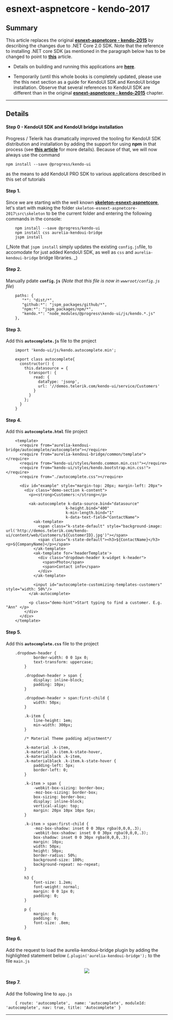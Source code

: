 # esnext-aspnetcore - kendo-2017

## Summary

This article replaces the original **[esnext-aspnetcore - kendo-2015](./43_es2016-aspnet5.html#esnext-aspnetcore---kendo)** by describing the changes due to .NET Core 2.0 SDK. Note that the reference to installing .NET core SDK (as mentioned in the paragraph below has to be changed to point to **[this](https://www.microsoft.com/net/core#windowscmd)** article.

- Details on building and running this applications are **[here](https://github.com/aurelia/skeleton-navigation/tree/master/skeleton-esnext-aspnetcore/src/skeleton#running-the-app-without-visual-studio)**.

- Temporarily (until this whole books is completely updated, please use the this next section as a guide for KendoUI SDK and KendoUI bridge installation. Observe that several references to KendoUI SDK are different than in the original **[esnext-aspnetcore - kendo-2015](./43_es2016-aspnet5.html#esnext-aspnetcore---kendo)** chapter. 


***

## Details

#### Step 0 - KendoUI SDK and KendoUI bridge installation

Progress / Telerik has dramatically improved the tooling for KendoUI SDK distribution and installation by adding the support for using **npm** in that process (see **[this article](http://docs.telerik.com/kendo-ui/intro/installation/npm)** for more details). Because of that, we will now always use the command

```
npm install --save @progress/kendo-ui
``` 

as the means to add KendoUI PRO SDK to various applications described in this set of tutorials

#### Step 1. 

Since we are starting with the well known **[skeleton-esnext-aspnetcore](https://github.com/aurelia/skeleton-navigation/tree/master/skeleton-esnext-aspnetcore)**,  let's start with making the folder `skeleton-esnext-aspnetcore-2017\src\skeleton` to be the current folder and entering the following commands in the console:

```
    npm install --save @progress/kendo-ui
    npm install css aurelia-kendoui-bridge
    jspm install
```


(_Note that `jspm install` simply updates the existing `config.js`file, to accomodate for just added KendoUI SDK, as well as `css` and `aurelia-kendoui-bridge` bridge libraries. _)


#### Step 2. 

Manually pdate **`config.js`** (_Note that this file is now in `wwwroot/config.js` file_)

```
    paths: {
       "*": "dist/*",
       "github:*": "jspm_packages/github/*",
       "npm:*": "jspm_packages/npm/*",
       "kendo.*": "node_modules/@progress\kendo-ui/js/kendo.*.js"
    },
```

#### Step 3. 

Add this **`autocomplete.js`** file to the project

```
    import 'kendo-ui/js/kendo.autocomplete.min';

    export class autocomplete{
      constructor() {
        this.datasource = {
          transport: {
            read: {
              dataType: 'jsonp',
              url: '//demos.telerik.com/kendo-ui/service/Customers'
            }
          }
        };
      }	
    }
```

#### Step 4.

Add this **`autocomplete.html`** file project

```
    <template>
      <require from="aurelia-kendoui-bridge/autocomplete/autocomplete"></require>
      <require from="aurelia-kendoui-bridge/common/template"></require>
      <require from="kendo-ui/styles/kendo.common.min.css!"></require>
      <require from="kendo-ui/styles/kendo.bootstrap.min.css!"></require>
      <require from="./autocomplete.css"></require>

      <div id="example" style="margin-top: 20px; margin-left: 20px">
        <div class="demo-section k-content">
          <p><strong>Customers:</strong></p>

          <ak-autocomplete k-data-source.bind="datasource"
                          k-height.bind="400"
                          k-min-length.bind="1"
                          k-data-text-field="ContactName">
            <ak-template>
              <span class="k-state-default" style="background-image: url('http://demos.telerik.com/kendo-ui/content/web/Customers/${CustomerID}.jpg')"></span>
              <span class="k-state-default"><h3>${ContactName}</h3><p>${CompanyName}</p></span>
            </ak-template>
            <ak-template for='headerTemplate'>
              <div class="dropdown-header k-widget k-header">
                <span>Photo</span>
                <span>Contact info</span>
              </div>
            </ak-template>

            <input id="autocomplete-customizing-templates-customers" style="width: 50%"/>
          </ak-autocomplete>

          <p class="demo-hint">Start typing to find a customer. E.g. "Ann" </p>
        </div>
      </div>
    </template>
```

#### Step 5. 

Add this **`autocomplete.css`** file to the project

```
    .dropdown-header {
            border-width: 0 0 1px 0;
            text-transform: uppercase;
        }

        .dropdown-header > span {
            display: inline-block;
            padding: 10px;
        }

        .dropdown-header > span:first-child {
            width: 50px;
        }

        .k-item {
            line-height: 1em;
            min-width: 300px;
        }

        /* Material Theme padding adjustment*/

        .k-material .k-item,
        .k-material .k-item.k-state-hover,
        .k-materialblack .k-item,
        .k-materialblack .k-item.k-state-hover {
            padding-left: 5px;
            border-left: 0;
        }

        .k-item > span {
            -webkit-box-sizing: border-box;
            -moz-box-sizing: border-box;
            box-sizing: border-box;
            display: inline-block;
            vertical-align: top;
            margin: 20px 10px 10px 5px;
        }

        .k-item > span:first-child {
            -moz-box-shadow: inset 0 0 30px rgba(0,0,0,.3);
            -webkit-box-shadow: inset 0 0 30px rgba(0,0,0,.3);
            box-shadow: inset 0 0 30px rgba(0,0,0,.3);
            margin: 10px;
            width: 50px;
            height: 50px;
            border-radius: 50%;
            background-size: 100%;
            background-repeat: no-repeat;
        }

        h3 {
            font-size: 1.2em;
            font-weight: normal;
            margin: 0 0 1px 0;
            padding: 0;
        }

        p {
            margin: 0;
            padding: 0;
            font-size: .8em;
        }
```

#### Step 6.

Add the request to load the aurelia-kendoui-bridge plugin by adding the highlighted statement below (`.plugin('aurelia-kendoui-bridge');` to the file `main.js`

<p align=center>
  <img src="https://cloud.githubusercontent.com/assets/2712405/21959138/412ffcfc-da8c-11e6-82bd-b326e34e830d.png"></img>
</p>


#### Step 7.

Add the following line to `app.js`

```
    { route: 'autocomplete',  name: 'autocomplete', moduleId: 'autocomplete', nav: true, title: 'Autocomplete' }
```
 
 ***




